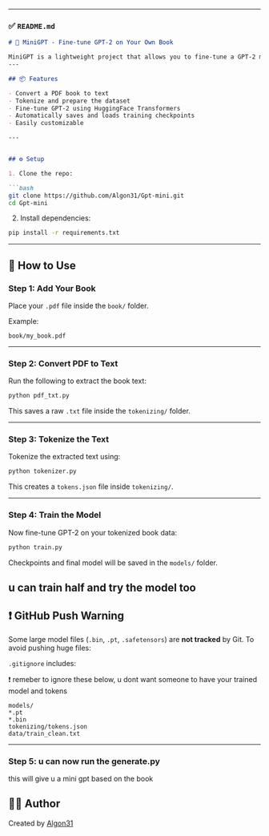 
---

### ✅ `README.md`

```markdown
# 🧠 MiniGPT - Fine-tune GPT-2 on Your Own Book

MiniGPT is a lightweight project that allows you to fine-tune a GPT-2 model on any book (PDF format). You can train your own mini-language model using HuggingFace Transformers to generate text in the style or domain of your chosen book. This is ideal for learning how GPT models work or building specialized chatbots and text generators.
---

## 📦 Features

- Convert a PDF book to text
- Tokenize and prepare the dataset
- Fine-tune GPT-2 using HuggingFace Transformers
- Automatically saves and loads training checkpoints
- Easily customizable

---


## ⚙️ Setup

1. Clone the repo:

```bash
git clone https://github.com/Algon31/Gpt-mini.git
cd Gpt-mini
````

2. Install dependencies:

```bash
pip install -r requirements.txt
```

---

## 📝 How to Use

### Step 1: Add Your Book

Place your `.pdf` file inside the `book/` folder.

Example:

```
book/my_book.pdf
```

---

### Step 2: Convert PDF to Text

Run the following to extract the book text:

```bash
python pdf_txt.py
```

This saves a raw `.txt` file inside the `tokenizing/` folder.

---

### Step 3: Tokenize the Text

Tokenize the extracted text using:

```bash
python tokenizer.py
```

This creates a `tokens.json` file inside `tokenizing/`.

---

### Step 4: Train the Model

Now fine-tune GPT-2 on your tokenized book data:

```bash
python train.py
```

Checkpoints and final model will be saved in the `models/` folder.

u can train half and try the model too
---

## ❗ GitHub Push Warning

Some large model files (`.bin`, `.pt`, `.safetensors`) are **not tracked** by Git. To avoid pushing huge files:

`.gitignore` includes:

❗ remeber to ignore these below, u dont want someone to have your trained model and tokens
```
models/
*.pt
*.bin
tokenizing/tokens.json
data/train_clean.txt
```

---

### Step 5: u can now run the generate.py 
this will give u a mini gpt based on the book


## 🧑‍💻 Author

Created by [Algon31](https://github.com/Algon31)

